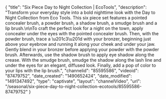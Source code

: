 {
    "title": "Six Piece Day to Night Collection | EcoTools",
    "description": "Transform your everyday style into a bold nighttime look with the Day to Night Collection from Eco Tools. This six piece set features a pointed concealer brush, a powder brush, a shadow brush, a smudge brush and a lip brush.\n\nTo craft the perfect look for a night on the town, apply concealer under the eyes with the pointed concealer brush. Then, with the powder brush, trace a \u201c3\u201d with your bronzer, beginning just above your eyebrow and running it along your cheek and under your jaw. Gently blend in your bronzer before applying your powder with the powder brush. Afterwards, use the shadow brush to apply eye shadow along the crease. With the smudge brush, smudge the shadow along the lash line and under the eyes for an elegant, diffused look. Finally, add a pop of color to your lips with the lip brush.",
    "channelid": "85595586",
    "videoid": "87479752",
    "date_created": "1490652424",
    "date_modified": "1491347492",
    "type": "captivate",
    "layout": "channelVideo",
    "url": "\/seasonal\/six-piece-day-to-night-collection-ecotools\/85595586-87479752"
}